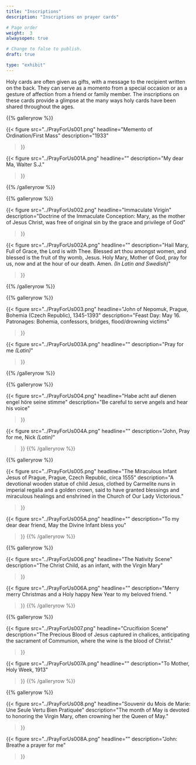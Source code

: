 ```yaml
---
title: "Inscriptions"
description: "Inscriptions on prayer cards"

# Page order
weight:  3
alwaysopen: true

# Change to false to publish.
draft: true

type: "exhibit"
---
```

Holy cards are often given as gifts, with a message to the recipient written on the back. They can serve as a momento from a special occasion or as a gesture of affection from a friend or family member. The inscriptions on these cards provide a glimpse at the many ways holy cards have been shared throughout the ages.

{{% galleryrow %}}

{{< figure src="../PrayForUs001.png"
           headline="Memento of Ordination/First Mass"
           description="1933"
>}}

{{< figure src="../PrayForUs001A.png"
           headline=""
           description="My dear Ma, Walter S.J."
>}}

{{% /galleryrow %}}

{{% galleryrow %}}

{{< figure src="../PrayForUs002.png"
           headline="Immaculate Virigin"
           description="Doctrine of the Immaculate Conception: Mary, as the mother of Jesus Christ, was free of original sin by the grace and privilege of God"
>}}

{{< figure src="../PrayForUs002A.png"
           headline=""
           description="Hail Mary, Full of Grace, the Lord is with Thee. Blessed art thou amongst women, and blessed is the fruit of thy womb, Jesus. Holy Mary, Mother of God, pray for us, now and at the hour of our death. Amen. *(In Latin and Swedish)*"
>}}

{{% /galleryrow %}}

{{% galleryrow %}}

{{< figure src="../PrayForUs003.png"
           headline="John of Nepomuk, Prague, Bohemia (Czech Republic), 1345-1393"
           description="Feast Day: May 16. Patronages: Bohemia, confessors, bridges, flood/drowning victims"
>}}

{{< figure src="../PrayForUs003A.png"
           headline=""
           description="Pray for me *(Latin)*"
>}}

{{% /galleryrow %}}

{{% galleryrow %}}

{{< figure src="../PrayForUs004.png"
           headline="Habe acht auf dienen engel höre seine stimme"
           description="Be careful to serve angels and hear his voice"
>}}

{{< figure src="../PrayForUs004A.png"
           headline=""
           description="John, Pray for me, Nick *(Latin)*"
>}}
{{% /galleryrow %}}

{{% galleryrow %}}

{{< figure src="../PrayForUs005.png"
           headline="The Miraculous Infant Jesus of Prague, Prague, Czech Republic, circa 1555"
           description="A devotional wooden statue of child Jesus, clothed by Carmelite nuns in imperial regalia and a golden crown, said to have granted blessings and miraculous healings and enshrined in the Church of Our Lady Victorious."
>}}

{{< figure src="../PrayForUs005A.png"
           headline=""
           description="To my dear dear friend, May the Divine Infant bless you"
>}}
{{% /galleryrow %}}

{{% galleryrow %}}

{{< figure src="../PrayForUs006.png"
           headline="The Nativity Scene"
           description="The Christ Child, as an infant, with the Virgin Mary"
>}}

{{< figure src="../PrayForUs006A.png"
           headline=""
           description="Merry merry Christmas and a Holy happy New Year to my beloved friend. "
>}}
{{% /galleryrow %}}

{{% galleryrow %}}

{{< figure src="../PrayForUs007.png"
           headline="Crucifixion Scene"
           description="The Precious Blood of Jesus captured in chalices, anticipating the sacrament of Communion, where the wine is the blood of Christ."
>}}

{{< figure src="../PrayForUs007A.png"
           headline=""
           description="To Mother, Holy Week, 1913"
>}}
{{% /galleryrow %}}

{{% galleryrow %}}

{{< figure src="../PrayForUs008.png"
           headline="Souvenir du Mois de Marie: Une Seule Vertu Bien Pratiquée"
           description="The month of May is devoted to honoring the Virgin Mary, often crowning her the Queen of May."
>}}

{{< figure src="../PrayForUs008A.png"
           headline=""
           description="John: Breathe a prayer for me"
>}}
